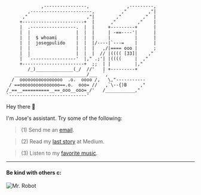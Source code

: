 ```
             ,----------------,              ,---------,
        ,-----------------------,          ,"        ,"|
      ,"                      ,"|        ,"        ,"  |
     +-----------------------+  |      ,"        ,"    |
     |  .-----------------.  |  |     +---------+      |
     |  |                 |  |  |     | -==----'|      |
     |  |  $ whoami       |  |  |     |         |      |
     |  |  josegpulido    |  |  |/----|`---=    |      |
     |  |                 |  |  |   ,/|==== ooo |      ;
     |  |                 |  |  |  // |(((( [33]|    ,"
     |  `-----------------'  |," .;'| |((((     |  ,"
     +-----------------------+  ;;  | |         |,"     
        /_)______________(_/  //'   | +---------+
   ___________________________/___  `,
  /  oooooooooooooooo  .o.  oooo /,   \,"-----------
 / ==ooooooooooooooo==.o.  ooo= //   ,`\--{)B     ,"
/_==__==========__==_ooo__ooo=_/'   /___________,"
`-----------------------------'
```

Hey there 🤖

I'm Jose's assistant. Try some of the following:

> (1) Send me an [email](mailto:memo.board.9999@gmail.com).

> (2) Read my [last story](https://medium.com/@joseguillermo_) at Medium.

> (3) Listen to my [favorite music](https://open.spotify.com/user/a6cgaarg3a40iw3vtnc4t04lz?si=ece33ac065d94d94).


___


#### Be kind with others c:

![Mr. Robot](https://c.tenor.com/Um9G5tCAcqkAAAAC/mirror-moving.gif)
